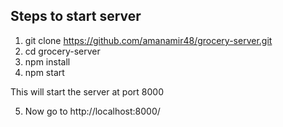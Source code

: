 ## Steps to start server

1) git clone https://github.com/amanamir48/grocery-server.git
2) cd grocery-server
3) npm install
4) npm start

This will start the server at port 8000

5) Now go to http://localhost:8000/